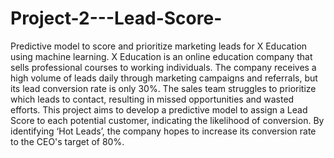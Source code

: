 # Project-2---Lead-Score-
Predictive model to score and prioritize marketing leads for X Education using machine learning.
X Education is an online education company that sells professional courses to working individuals.
The company receives a high volume of leads daily through marketing campaigns and referrals,
but its lead conversion rate is only 30%. The sales team struggles to prioritize which leads to contact, resulting in missed opportunities and wasted efforts.
This project aims to develop a predictive model to assign a Lead Score to each potential customer, indicating the likelihood of conversion.
By identifying ‘Hot Leads’, the company hopes to increase its conversion rate to the CEO's target of 80%.
